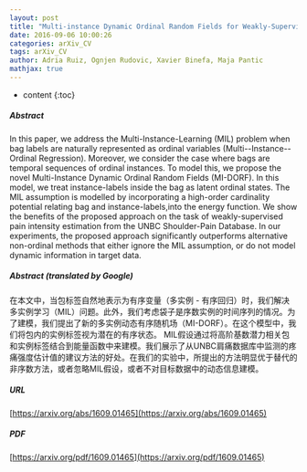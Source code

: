 ```yaml
---
layout: post
title: "Multi-instance Dynamic Ordinal Random Fields for Weakly-Supervised Pain Intensity Estimation"
date: 2016-09-06 10:00:26
categories: arXiv_CV
tags: arXiv_CV
author: Adria Ruiz, Ognjen Rudovic, Xavier Binefa, Maja Pantic
mathjax: true
---
```


* content
{:toc}

##### Abstract
In this paper, we address the Multi-Instance-Learning (MIL) problem when bag labels are naturally represented as ordinal variables (Multi--Instance--Ordinal Regression). Moreover, we consider the case where bags are temporal sequences of ordinal instances. To model this, we propose the novel Multi-Instance Dynamic Ordinal Random Fields (MI-DORF). In this model, we treat instance-labels inside the bag as latent ordinal states. The MIL assumption is modelled by incorporating a high-order cardinality potential relating bag and instance-labels,into the energy function. We show the benefits of the proposed approach on the task of weakly-supervised pain intensity estimation from the UNBC Shoulder-Pain Database. In our experiments, the proposed approach significantly outperforms alternative non-ordinal methods that either ignore the MIL assumption, or do not model dynamic information in target data.

##### Abstract (translated by Google)
在本文中，当包标签自然地表示为有序变量（多实例 - 有序回归）时，我们解决多实例学习（MIL）问题。此外，我们考虑袋子是序数实例的时间序列的情况。为了建模，我们提出了新的多实例动态有序随机场（MI-DORF）。在这个模型中，我们将包内的实例标签视为潜在的有序状态。 MIL假设通过将高阶基数潜力相关包和实例标签结合到能量函数中来建模。我们展示了从UNBC肩痛数据库中监测的疼痛强度估计值的建议方法的好处。在我们的实验中，所提出的方法明显优于替代的非序数方法，或者忽略MIL假设，或者不对目标数据中的动态信息建模。

##### URL
[https://arxiv.org/abs/1609.01465](https://arxiv.org/abs/1609.01465)

##### PDF
[https://arxiv.org/pdf/1609.01465](https://arxiv.org/pdf/1609.01465)

